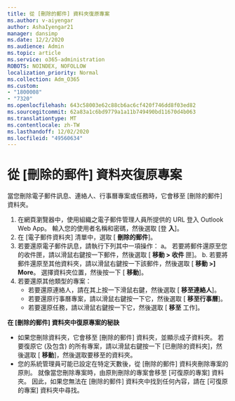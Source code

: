 ```yaml
---
title: 從 [刪除的郵件] 資料夾復原專案
ms.author: v-aiyengar
author: AshaIyengar21
manager: dansimp
ms.date: 12/2/2020
ms.audience: Admin
ms.topic: article
ms.service: o365-administration
ROBOTS: NOINDEX, NOFOLLOW
localization_priority: Normal
ms.collection: Adm_O365
ms.custom:
- "1800008"
- "7320"
ms.openlocfilehash: 643c58003e62c88cb6ac6cf420f746dd8f03ed82
ms.sourcegitcommit: 62a83a1c6bd9779a1a11b749490bd11670d4b063
ms.translationtype: MT
ms.contentlocale: zh-TW
ms.lasthandoff: 12/02/2020
ms.locfileid: "49560634"
---
```

# <a name="recover-an-item-from-your-deleted-items-folder"></a>從 [刪除的郵件] 資料夾復原專案

當您刪除電子郵件訊息、連絡人、行事曆專案或任務時，它會移至 [刪除的郵件] 資料夾。

1. 在網頁瀏覽器中，使用組織之電子郵件管理人員所提供的 URL 登入 Outlook Web App。 輸入您的使用者名稱和密碼，然後選取 [登 **入**]。
1. 在 [電子郵件資料夾] 清單中，選取 [ **刪除的郵件**]。
1. 若要還原電子郵件訊息，請執行下列其中一項操作： a。 若要將郵件還原至您的收件匣，請以滑鼠右鍵按一下郵件，然後選取 [ **移動 > 收件** 匣]。
    b. 若要將郵件還原至其他資料夾，請以滑鼠右鍵按一下該郵件，然後選取 [ **移動 >] More**。 選擇資料夾位置，然後按一下 [ **移動**]。
4. 若要還原其他類型的專案：
    - 若要還原連絡人，請在其上按一下滑鼠右鍵，然後選取 [ **移至連絡人**]。
    - 若要還原行事曆專案，請以滑鼠右鍵按一下它，然後選取 [ **移至行事曆**]。
    - 若要還原任務，請以滑鼠右鍵按一下它，然後選取 [ **移至** 工作]。

**在 [刪除的郵件] 資料夾中復原專案的秘訣**

- 如果您刪除資料夾，它會移至 [刪除的郵件] 資料夾，並顯示成子資料夾。 若要復原它 (及包含) 的所有專案，請以滑鼠右鍵按一下 [已刪除的資料夾]，然後選取 [ **移動**]，然後選取要移至的資料夾。
- 您的系統管理員可能已設定在特定天數後，從 [刪除的郵件] 資料夾刪除專案的原則。 就像當您刪除專案時，由原則刪除的專案會移至 [可復原的專案] 資料夾。 因此，如果您無法在 [刪除的郵件] 資料夾中找到任何內容，請在 [可復原的專案] 資料夾中尋找。
